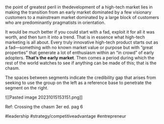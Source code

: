 the point of greatest peril in thedevelopment of a high-tech market lies in making the transition from an early market dominated by a few visionary customers to a
mainstream market dominated by a large block of customers who are predominantly pragmatists in orientation. 

It would be much better if you could start with a fad, exploit it for all it was worth,
and then turn it into a trend. That is in essence what high-tech marketing is all about. Every truly innovative high-tech product starts out as a fad—something with no known market value or purpose but with “great properties” that generate a lot of enthusiasm within an “in crowd” of early adopters.
**That’s the early market**. Then comes a period during which the rest of the world
watches to see if anything can be made of this; that is the chasm.

The spaces between segments indicate the credibility gap that arises from seeking to use the group on the left as a reference base to penetrate the segment on the right.

![[Pasted image 20231015153151.png]]

Ref: Crossing the chasm 3er ed. pag 6

#leadership #strategy/competitiveadvantage #entrepreneur 